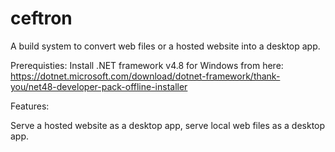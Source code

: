 # ceftron
A build system to convert web files or a hosted website into a desktop app.

Prerequisties:
Install .NET framework v4.8 for Windows from here:
https://dotnet.microsoft.com/download/dotnet-framework/thank-you/net48-developer-pack-offline-installer

Features:

Serve a hosted website as a desktop app, serve local web files as a desktop app.

